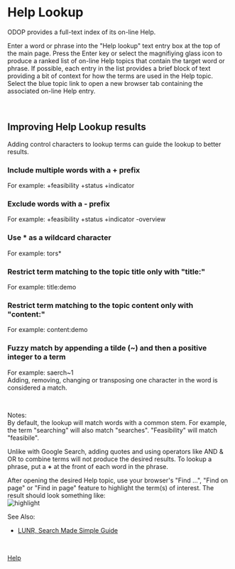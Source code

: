 # Help Lookup 

ODOP provides a full-text index of its on-line Help.   

Enter a word or phrase into the "Help lookup" text entry box at the top of the main page. 
Press the Enter key or select the magnifiying glass icon to produce a ranked list of 
on-line Help topics that contain the target word or phrase. 
If possible, each entry in the list provides a brief block of text providing a bit of context 
for how the terms are used in the Help topic. 
Select the blue topic link to open a new browser tab containing the associated on-line Help entry.

&nbsp;   

## Improving Help Lookup results 
Adding control characters to lookup terms can guide the lookup to better results. 

### Include multiple words with a + prefix 
For example: +feasibility +status +indicator   

### Exclude words with a - prefix 
For example: +feasibility +status +indicator -overview   

### Use * as a wildcard character 
For example: tors*   

### Restrict term matching to the topic title only with "title:"   
For example: title:demo   

### Restrict term matching to the topic content only with "content:"   
For example: content:demo   

### Fuzzy match by appending a tilde (~) and then a positive integer to a term 
For example: saerch~1   
Adding, removing, changing or transposing one character in the word is considered a match.   

&nbsp;

Notes:   
By default, the lookup will match words with a common stem. 
For example, the term "searching" will also match "searches". 
"Feasibility" will match "feasibile". 

Unlike with Google Search, adding quotes and using operators like AND & OR to combine terms 
will not produce the desired results. 
To lookup a phrase, put a **+** at the front of each word in the phrase.   

After opening the desired Help topic, 
use your browser's "Find ...", "Find on page" or "Find in page" feature to highlight 
the term(s) of interest. 
The result should look something like:   
![highlight](/docs/Help/img/TextHiLiteExample.png "Example of browser-based text highlighting") 

See Also: 
 - [LUNR, Search Made Simple Guide](https://lunrjs.com/guides/searching.html)   

&nbsp;
 
[Help](/docs/Help)

&nbsp;   

